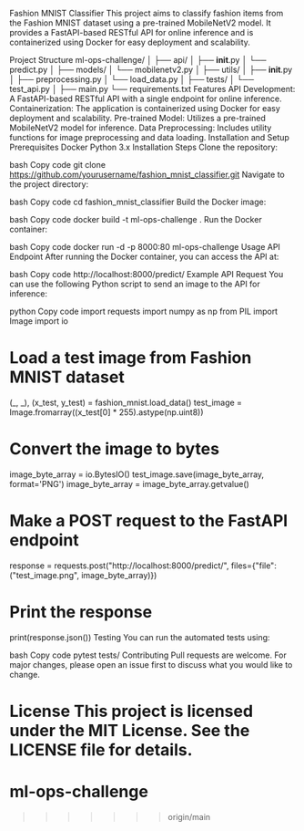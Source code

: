 Fashion MNIST Classifier
This project aims to classify fashion items from the Fashion MNIST dataset using a pre-trained MobileNetV2 model. It provides a FastAPI-based RESTful API for online inference and is containerized using Docker for easy deployment and scalability.

Project Structure
ml-ops-challenge/
│
├── api/
│   ├── __init__.py
│   └── predict.py
│
├── models/
│   └── mobilenetv2.py
│
├── utils/
│   ├── __init__.py
│   ├── preprocessing.py
│   └── load_data.py
│
├── tests/
│   └── test_api.py
│
├── main.py
└── requirements.txt
Features
API Development: A FastAPI-based RESTful API with a single endpoint for online inference.
Containerization: The application is containerized using Docker for easy deployment and scalability.
Pre-trained Model: Utilizes a pre-trained MobileNetV2 model for inference.
Data Preprocessing: Includes utility functions for image preprocessing and data loading.
Installation and Setup
Prerequisites
Docker
Python 3.x
Installation Steps
Clone the repository:

bash
Copy code
git clone https://github.com/yourusername/fashion_mnist_classifier.git
Navigate to the project directory:

bash
Copy code
cd fashion_mnist_classifier
Build the Docker image:

bash
Copy code
docker build -t ml-ops-challenge .
Run the Docker container:

bash
Copy code
docker run -d -p 8000:80 ml-ops-challenge
Usage
API Endpoint
After running the Docker container, you can access the API at:

bash
Copy code
http://localhost:8000/predict/
Example API Request
You can use the following Python script to send an image to the API for inference:

python
Copy code
import requests
import numpy as np
from PIL import Image
import io

# Load a test image from Fashion MNIST dataset
(_, _), (x_test, y_test) = fashion_mnist.load_data()
test_image = Image.fromarray((x_test[0] * 255).astype(np.uint8))

# Convert the image to bytes
image_byte_array = io.BytesIO()
test_image.save(image_byte_array, format='PNG')
image_byte_array = image_byte_array.getvalue()

# Make a POST request to the FastAPI endpoint
response = requests.post("http://localhost:8000/predict/", files={"file": ("test_image.png", image_byte_array)})

# Print the response
print(response.json())
Testing
You can run the automated tests using:

bash
Copy code
pytest tests/
Contributing
Pull requests are welcome. For major changes, please open an issue first to discuss what you would like to change.

License
This project is licensed under the MIT License. See the LICENSE file for details.
=======
# ml-ops-challenge
>>>>>>> origin/main
